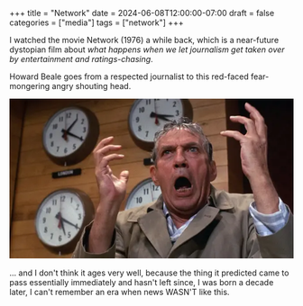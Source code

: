 +++
title = "Network"
date = 2024-06-08T12:00:00-07:00
draft = false
categories = ["media"]
tags = ["network"]
+++

I watched the movie Network (1976) a while back, which is a near-future dystopian film about _what happens when we let journalism get taken over by entertainment and ratings-chasing_.

Howard Beale goes from a respected journalist to this red-faced fear-mongering angry shouting head.

![](./beale.png)

... and I don't think it ages very well, because the thing it predicted came to pass essentially immediately and hasn't left since, I was born a decade later, I can't remember an era when news WASN'T like this.

